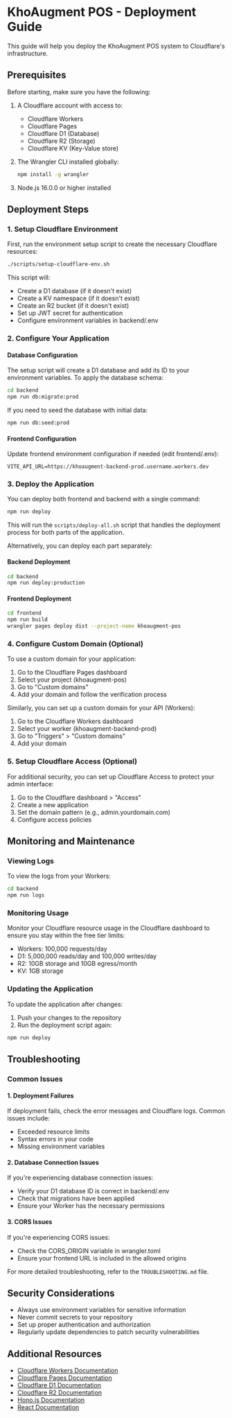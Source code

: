 # KhoAugment POS - Deployment Guide

This guide will help you deploy the KhoAugment POS system to Cloudflare's infrastructure.

## Prerequisites

Before starting, make sure you have the following:

1. A Cloudflare account with access to:

   - Cloudflare Workers
   - Cloudflare Pages
   - Cloudflare D1 (Database)
   - Cloudflare R2 (Storage)
   - Cloudflare KV (Key-Value store)

2. The Wrangler CLI installed globally:

   ```bash
   npm install -g wrangler
   ```

3. Node.js 16.0.0 or higher installed

## Deployment Steps

### 1. Setup Cloudflare Environment

First, run the environment setup script to create the necessary Cloudflare resources:

```bash
./scripts/setup-cloudflare-env.sh
```

This script will:

- Create a D1 database (if it doesn't exist)
- Create a KV namespace (if it doesn't exist)
- Create an R2 bucket (if it doesn't exist)
- Set up JWT secret for authentication
- Configure environment variables in backend/.env

### 2. Configure Your Application

#### Database Configuration

The setup script will create a D1 database and add its ID to your environment variables. To apply the database schema:

```bash
cd backend
npm run db:migrate:prod
```

If you need to seed the database with initial data:

```bash
npm run db:seed:prod
```

#### Frontend Configuration

Update frontend environment configuration if needed (edit frontend/.env):

```
VITE_API_URL=https://khoaugment-backend-prod.username.workers.dev
```

### 3. Deploy the Application

You can deploy both frontend and backend with a single command:

```bash
npm run deploy
```

This will run the `scripts/deploy-all.sh` script that handles the deployment process for both parts of the application.

Alternatively, you can deploy each part separately:

#### Backend Deployment

```bash
cd backend
npm run deploy:production
```

#### Frontend Deployment

```bash
cd frontend
npm run build
wrangler pages deploy dist --project-name khoaugment-pos
```

### 4. Configure Custom Domain (Optional)

To use a custom domain for your application:

1. Go to the Cloudflare Pages dashboard
2. Select your project (khoaugment-pos)
3. Go to "Custom domains"
4. Add your domain and follow the verification process

Similarly, you can set up a custom domain for your API (Workers):

1. Go to the Cloudflare Workers dashboard
2. Select your worker (khoaugment-backend-prod)
3. Go to "Triggers" > "Custom domains"
4. Add your domain

### 5. Setup Cloudflare Access (Optional)

For additional security, you can set up Cloudflare Access to protect your admin interface:

1. Go to the Cloudflare dashboard > "Access"
2. Create a new application
3. Set the domain pattern (e.g., admin.yourdomain.com)
4. Configure access policies

## Monitoring and Maintenance

### Viewing Logs

To view the logs from your Workers:

```bash
cd backend
npm run logs
```

### Monitoring Usage

Monitor your Cloudflare resource usage in the Cloudflare dashboard to ensure you stay within the free tier limits:

- Workers: 100,000 requests/day
- D1: 5,000,000 reads/day and 100,000 writes/day
- R2: 10GB storage and 10GB egress/month
- KV: 1GB storage

### Updating the Application

To update the application after changes:

1. Push your changes to the repository
2. Run the deployment script again:

```bash
npm run deploy
```

## Troubleshooting

### Common Issues

#### 1. Deployment Failures

If deployment fails, check the error messages and Cloudflare logs. Common issues include:

- Exceeded resource limits
- Syntax errors in your code
- Missing environment variables

#### 2. Database Connection Issues

If you're experiencing database connection issues:

- Verify your D1 database ID is correct in backend/.env
- Check that migrations have been applied
- Ensure your Worker has the necessary permissions

#### 3. CORS Issues

If you're experiencing CORS issues:

- Check the CORS_ORIGIN variable in wrangler.toml
- Ensure your frontend URL is included in the allowed origins

For more detailed troubleshooting, refer to the `TROUBLESHOOTING.md` file.

## Security Considerations

- Always use environment variables for sensitive information
- Never commit secrets to your repository
- Set up proper authentication and authorization
- Regularly update dependencies to patch security vulnerabilities

## Additional Resources

- [Cloudflare Workers Documentation](https://developers.cloudflare.com/workers/)
- [Cloudflare Pages Documentation](https://developers.cloudflare.com/pages/)
- [Cloudflare D1 Documentation](https://developers.cloudflare.com/d1/)
- [Cloudflare R2 Documentation](https://developers.cloudflare.com/r2/)
- [Hono.js Documentation](https://hono.dev/)
- [React Documentation](https://react.dev/)
